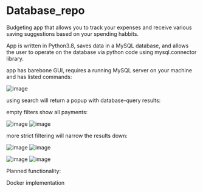# Database_repo

Budgeting app that allows you to track your expenses and receive various saving suggestions based on your spending habbits.

App is written in Python3.8, saves data in a MySQL database, and allows the user to operate on the database via python code using mysql.connector library.


app has barebone GUI, requires a running MySQL server on your machine and has listed commands:

![image](https://user-images.githubusercontent.com/112565629/189525874-9005891d-77b7-463b-933f-9d4257fd4ad4.png)


using search will return a popup with database-query results:

empty filters show all payments:

![image](https://user-images.githubusercontent.com/112565629/189525912-e117b91e-fa39-4376-8b1b-444ec9d55b79.png)
![image](https://user-images.githubusercontent.com/112565629/189526014-5914a175-7f14-4dfd-a73d-9b2ac09fc908.png)

more strict filtering will narrow the results down:

![image](https://user-images.githubusercontent.com/112565629/189525983-71ccd836-b437-4461-b1cc-8301435cf793.png)
![image](https://user-images.githubusercontent.com/112565629/189526087-0b923f8a-30c5-47f4-97f9-c68ae2fd7cd9.png)

![image](https://user-images.githubusercontent.com/112565629/189526115-c270333f-2898-47b8-8f44-4cf17c7f382a.png)
![image](https://user-images.githubusercontent.com/112565629/189526158-3afe170c-af0e-4476-bcd5-26547d98daf0.png)




Planned functionality:

Docker implementation


